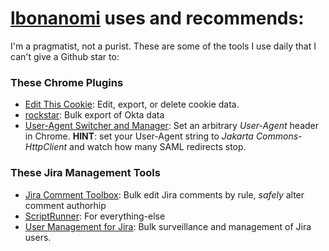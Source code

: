 # [lbonanomi](https://github.com/lbonanomi) uses and recommends:

I'm a pragmatist, not a purist. These are some of the tools I use daily that I can't give a Github star to:

### These Chrome Plugins
* [Edit This Cookie](https://chrome.google.com/webstore/detail/editthiscookie/fngmhnnpilhplaeedifhccceomclgfbg?hl=en): Edit, export, or delete cookie data.  
* [rockstar](https://chrome.google.com/webstore/detail/rockstar/chjepkekmhealpjipcggnfepkkfeimbd): Bulk export of Okta data  
* [User-Agent Switcher and Manager](https://chrome.google.com/webstore/detail/user-agent-switcher-and-m/bhchdcejhohfmigjafbampogmaanbfkg): Set an arbitrary *User-Agent* header in Chrome. **HINT**: set your User-Agent string to *Jakarta Commons-HttpClient* and watch how many SAML redirects stop.  

### These Jira Management Tools
* [Jira Comment Toolbox](https://marketplace.atlassian.com/apps/1214301/comment-toolbox-for-jira): Bulk edit Jira comments by rule, *safely* alter comment authorhip
* [ScriptRunner](https://marketplace.atlassian.com/apps/6820/scriptrunner-for-jira): For everything-else  
* [User Management for Jira](https://marketplace.atlassian.com/apps/1215285/user-management-for-jira): Bulk surveillance and management of Jira users.  
